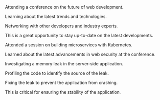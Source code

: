 Attending a conference on the future of web development.

Learning about the latest trends and technologies.

Networking with other developers and industry experts.

This is a great opportunity to stay up-to-date on the latest developments.

Attended a session on building microservices with Kubernetes.

Learned about the latest advancements in web security at the conference.

Investigating a memory leak in the server-side application.

Profiling the code to identify the source of the leak.

Fixing the leak to prevent the application from crashing.

This is critical for ensuring the stability of the application.